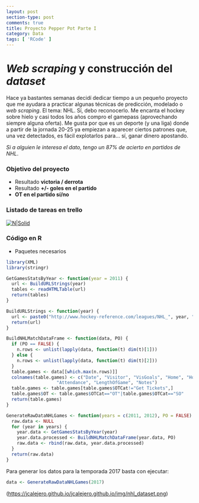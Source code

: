 ```yaml
--- 
layout: post 
section-type: post 
comments: true 
title: Proyecto Pepper Pot Parte I
category: Data 
tags: [ 'RCode' ] 
---
```


# _Web_ _scraping_ y construcción del _dataset_ 

Hace ya bastantes semanas decidí dedicar tiempo a un pequeño proyecto que me ayudara a practicar algunas técnicas de predicción, modelado o _web_ _scraping_. El tema: NHL. Sí, debo reconocerlo. Me encanta el hockey sobre hielo y casi todos los años compro el gamepass (aprovechando siempre alguna oferta). Me gusta por que es un deporte (y una liga) donde a partir de la jornada 20-25 ya empiezan a aparecer ciertos patrones que, una vez detectados, es fácil explotarlos para... sí, ganar dinero apostando. 

_Si a alguien le interesa el dato, tengo un 87% de acierto en partidos de NHL_.

### Objetivo del proyecto
  - Resultado **victoria / derrota**
  - Resultado **+/- goles en el partido**
  - **OT en el partido sí/no**

### Listado de tareas en trello
[![N|Solid](https://pbs.twimg.com/media/CuGWe9XXgAAFJaf.jpg:large)](https://twitter.com/InsideAlgorithm/status/784073279648702464)

### Código en R
* Paquetes necesarios

```R
library(XML)
library(stringr)
```


```R
GetGamesStatsByYear <- function(year = 2011) {
  url <- BuildURLStrings(year)
  tables <- readHTMLTable(url)
  return(tables)
}
```

```R
BuildURLStrings <- function(year) {
  url <- paste0("http://www.hockey-reference.com/leagues/NHL_", year, "_games.html")
  return(url)
}
```

```R
BuildNHLMatchDataFrame <- function(data, PO) {
  if (PO == FALSE) {
    n.rows <- unlist(lapply(data, function(t) dim(t)[1]))
  } else {
    n.rows <- unlist(lapply(data, function(t) dim(t)[2]))
  }
  table.games <- data[[which.max(n.rows)]]
  colnames(table.games) <- c("Date", "Visitor", "VisGoals", "Home", "HomeGoals", "OTCat", 
                   "Attendance", "LengthOfGame", "Notes")
  table.games <- table.games[table.games$OTCat!="Get Tickets",]
  table.games$OT <- table.games$OTCat=="OT"|table.games$OTCat=="SO"
  return(table.games)
}
```

```R
GenerateRawDataNHLGames <- function(years = c(2011, 2012), PO = FALSE) {
  raw.data <- NULL
  for (year in years) {
    year.data <- GetGamesStatsByYear(year)
    year.data.processed <- BuildNHLMatchDataFrame(year.data, PO)
    raw.data <- rbind(raw.data, year.data.processed)
  }  
  return(raw.data)
}
```

Para generar los datos para la temporada 2017 basta con ejecutar:

```R
data <- GenerateRawDataNHLGames(2017)
```

(https://jcalejero.github.io/jcalejero.github.io/img/nhl_dataset.png)
